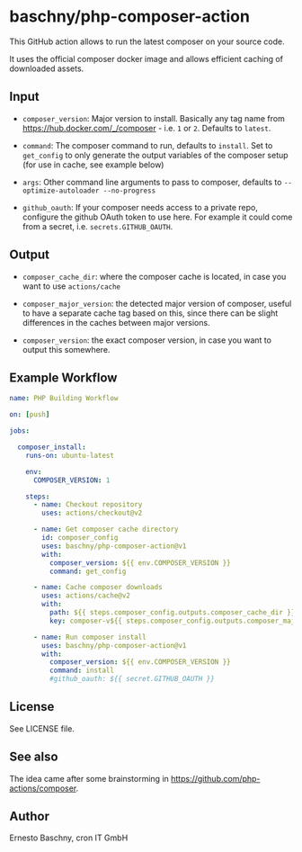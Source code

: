 baschny/php-composer-action
===========================

This GitHub action allows to run the latest composer on your source code.

It uses the official composer docker image and allows efficient caching of
downloaded assets.

Input
-----
* `composer_version`: Major version to install. Basically any tag name from https://hub.docker.com/_/composer -
   i.e. `1` or `2`. Defaults to `latest`.

* `command`: The composer command to run, defaults to `install`. Set to `get_config` to only generate the output
   variables of the composer setup (for use in cache, see example below)

* `args`: Other command line arguments to pass to composer, defaults to `--optimize-autoloader --no-progress`

* `github_oauth`: If your composer needs access to a private repo, configure the github OAuth token to use here.
   For example it could come from a secret, i.e. `secrets.GITHUB_OAUTH`.

Output
------
* `composer_cache_dir`: where the composer cache is located, in case you want to use `actions/cache`

* `composer_major_version`: the detected major version of composer, useful to have a separate cache tag based on
  this, since there can be slight differences in the caches between major versions.

* `composer_version`: the exact composer version, in case you want to output this somewhere.

Example Workflow
----------------

```yaml
name: PHP Building Workflow

on: [push]

jobs:

  composer_install:
    runs-on: ubuntu-latest

    env:
      COMPOSER_VERSION: 1

    steps:
      - name: Checkout repository
        uses: actions/checkout@v2

      - name: Get composer cache directory
        id: composer_config
        uses: baschny/php-composer-action@v1
        with:
          composer_version: ${{ env.COMPOSER_VERSION }}
          command: get_config

      - name: Cache composer downloads
        uses: actions/cache@v2
        with:
          path: ${{ steps.composer_config.outputs.composer_cache_dir }}
          key: composer-v${{ steps.composer_config.outputs.composer_major_version }}

      - name: Run composer install
        uses: baschny/php-composer-action@v1
        with:
          composer_version: ${{ env.COMPOSER_VERSION }}
          command: install
          #github_oauth: ${{ secret.GITHUB_OAUTH }}
```

License
-------

See LICENSE file.

See also
--------

The idea came after some brainstorming in https://github.com/php-actions/composer.

Author
------

Ernesto Baschny, cron IT GmbH
